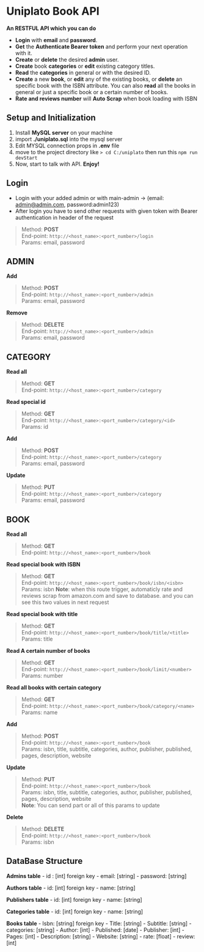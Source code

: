 # Uniplato Book API

**An RESTFUL API which you can do**

- **Login** with **email** and **password**.
- **Get** the **Authenticate Bearer token** and perform your next operation with it.
- **Create** or **delete** the desired **admin** user.
- **Create** book **categories** or **edit** existing category titles.
- **Read** the **categories** in general or with the desired ID.
- **Create** a new **book**, or **edit** any of the existing books, or **delete** an specific book with the ISBN attribute. You can also **read** all the books in general or just a specific book or a certain number of books.
- **Rate and reviews number** will **Auto Scrap** when book loading with ISBN

## Setup and Initialization

1. Install **MySQL server** on your machine
2. import **./uniplato.sql** into the mysql server
3. Edit MYSQL connection props in **.env** file
4. move to the project directory like `> cd C:/uniplato` then run this `npm run devStart`
5. Now, start to talk with API. **Enjoy!**

## Login

- Login with your added admin or with main-admin -> (email: admin@admin.com, password:admin123)
- After login you have to send other requests with given token with Bearer authentication in header of the request

> Method: **POST**  
> End-point: `http://<host_name>:<port_number>/login`  
> Params: email, password

## ADMIN

**Add**

> Method: **POST**  
> End-point: `http://<host_name>:<port_number>/admin`  
> Params: email, password

**Remove**

> Method: **DELETE**  
> End-point: `http://<host_name>:<port_number>/admin`  
> Params: email, password

## CATEGORY

**Read all**

> Method: **GET**  
> End-point: `http://<host_name>:<port_number>/category`

**Read special id**

> Method: **GET**  
> End-point: `http://<host_name>:<port_number>/category/<id>`  
> Params: id

**Add**

> Method: **POST**  
> End-point: `http://<host_name>:<port_number>/category`  
> Params: email, password

**Update**

> Method: **PUT**  
> End-point: `http://<host_name>:<port_number>/category`  
> Params: email, password

## BOOK

**Read all**

> Method: **GET**  
> End-point: `http://<host_name>:<port_number>/book`

**Read special book with ISBN**

> Method: **GET**  
> End-point: `http://<host_name>:<port_number>/book/isbn/<isbn>`  
> Params: isbn
> **Note**: when this route trigger, automaticly rate and reviews scrap from amazon.com and save to database. and you can see this two values in next request

**Read special book with title**

> Method: **GET**  
> End-point: `http://<host_name>:<port_number>/book/title/<title>`  
> Params: title

**Read A certain number of books**

> Method: **GET**  
> End-point: `http://<host_name>:<port_number>/book/limit/<number>`  
> Params: number

**Read all books with certain category**

> Method: **GET**  
> End-point: `http://<host_name>:<port_number>/book/category/<name>`  
> Params: name

**Add**

> Method: **POST**  
> End-point: `http://<host_name>:<port_number>/book`  
> Params: isbn, title, subtitle, categories, author, publisher, published, pages, description, website

**Update**

> Method: **PUT**  
> End-point: `http://<host_name>:<port_number>/book`  
> Params: isbn, title, subtitle, categories, author, publisher, published, pages, description, website  
> **Note**: You can send part or all of this params to update

**Delete**

> Method: **DELETE**  
> End-point: `http://<host_name>:<port_number>/book`  
> Params: isbn

## DataBase Structure

**Admins table**
    - id : [int] foreign key
    - email: [string]
    - password: [string]

**Authors table**
    - id: [int] foreign key
    - name: [string]

**Publishers table**
    - id: [int] foreign key
    - name: [string]

**Categories table**
    - id: [int] foreign key
    - name: [string]

**Books table**
    - Isbn: [string] foreign key
    - Title: [string]
    - Subtitle: [string]
    - categories: [string]
    - Author: [int]
    - Published: [date]
    - Publisher: [int]
    - Pages: [int]
    - Description: [string]
    - Website: [string]
    - rate: [float]
    - review: [int]
